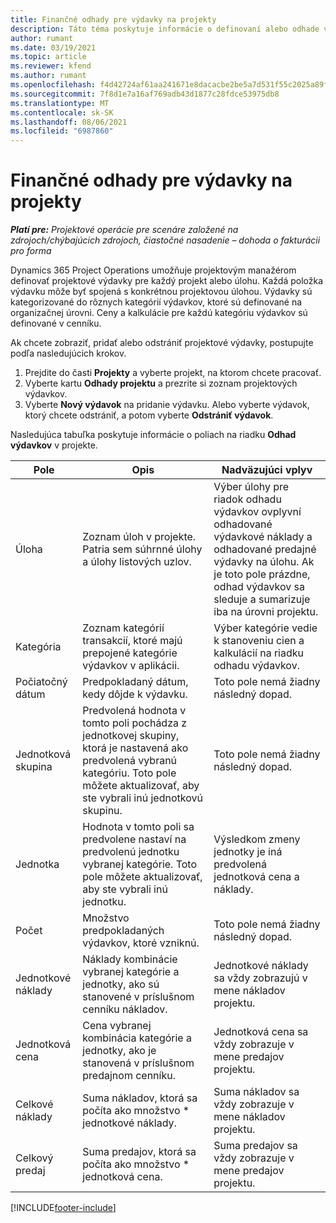 ```yaml
---
title: Finančné odhady pre výdavky na projekty
description: Táto téma poskytuje informácie o definovaní alebo odhade výdavkov na základe projektu.
author: rumant
ms.date: 03/19/2021
ms.topic: article
ms.reviewer: kfend
ms.author: rumant
ms.openlocfilehash: f4d42724af61aa241671e8dacacbe2be5a7d531f55c2025a89ff777ac41e9b67
ms.sourcegitcommit: 7f8d1e7a16af769adb43d1877c28fdce53975db8
ms.translationtype: MT
ms.contentlocale: sk-SK
ms.lasthandoff: 08/06/2021
ms.locfileid: "6987860"
---
```

# <a name="financial-estimates-for-expenses-on-projects"></a>Finančné odhady pre výdavky na projekty
_**Platí pre:** Projektové operácie pre scenáre založené na zdrojoch/chýbajúcich zdrojoch, čiastočné nasadenie – dohoda o fakturácii pro forma_

Dynamics 365 Project Operations umožňuje projektovým manažérom definovať projektové výdavky pre každý projekt alebo úlohu. Každá položka výdavku môže byť spojená s konkrétnou projektovou úlohou. Výdavky sú kategorizované do rôznych kategórií výdavkov, ktoré sú definované na organizačnej úrovni. Ceny a kalkulácie pre každú kategóriu výdavkov sú definované v cenníku. 

Ak chcete zobraziť, pridať alebo odstrániť projektové výdavky, postupujte podľa nasledujúcich krokov.

1. Prejdite do časti **Projekty** a vyberte projekt, na ktorom chcete pracovať.
2. Vyberte kartu **Odhady projektu** a prezrite si zoznam projektových výdavkov.
3. Vyberte **Nový výdavok** na pridanie výdavku. Alebo vyberte výdavok, ktorý chcete odstrániť, a potom vyberte **Odstrániť výdavok**.

Nasledujúca tabuľka poskytuje informácie o poliach na riadku **Odhad výdavkov** v projekte. 

| **Pole** | **Opis** | **Nadväzujúci vplyv** |
| --- | --- | --- |
| Úloha | Zoznam úloh v projekte. Patria sem súhrnné úlohy a úlohy listových uzlov. | Výber úlohy pre riadok odhadu výdavkov ovplyvní odhadované výdavkové náklady a odhadované predajné výdavky na úlohu. Ak je toto pole prázdne, odhad výdavkov sa sleduje a sumarizuje iba na úrovni projektu. |
| Kategória | Zoznam kategórií transakcií, ktoré majú prepojené kategórie výdavkov v aplikácii. | Výber kategórie vedie k stanoveniu cien a kalkulácií na riadku odhadu výdavkov. |
| Počiatočný dátum | Predpokladaný dátum, kedy dôjde k výdavku. | Toto pole nemá žiadny následný dopad. |
| Jednotková skupina | Predvolená hodnota v tomto poli pochádza z jednotkovej skupiny, ktorá je nastavená ako predvolená vybranú kategóriu. Toto pole môžete aktualizovať, aby ste vybrali inú jednotkovú skupinu. | Toto pole nemá žiadny následný dopad. |
| Jednotka | Hodnota v tomto poli sa predvolene nastaví na predvolenú jednotku vybranej kategórie. Toto pole môžete aktualizovať, aby ste vybrali inú jednotku. | Výsledkom zmeny jednotky je iná predvolená jednotková cena a náklady. |
| Počet | Množstvo predpokladaných výdavkov, ktoré vzniknú. | Toto pole nemá žiadny následný dopad. |
| Jednotkové náklady | Náklady kombinácie vybranej kategórie a jednotky, ako sú stanovené v príslušnom cenníku nákladov. | Jednotkové náklady sa vždy zobrazujú v mene nákladov projektu. |
| Jednotková cena | Cena vybranej kombinácia kategórie a jednotky, ako je stanovená v príslušnom predajnom cenníku. | Jednotková cena sa vždy zobrazuje v mene predajov projektu. |
| Celkové náklady | Suma nákladov, ktorá sa počíta ako množstvo \* jednotkové náklady.| Suma nákladov sa vždy zobrazuje v mene nákladov projektu. |
| Celkový predaj | Suma predajov, ktorá sa počíta ako množstvo \* jednotková cena. | Suma predajov sa vždy zobrazuje v mene predajov projektu. |


[!INCLUDE[footer-include](../includes/footer-banner.md)]
